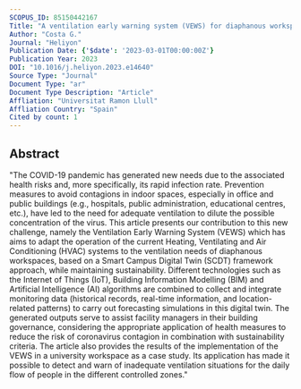 ```yaml
---
SCOPUS_ID: 85150442167
Title: "A ventilation early warning system (VEWS) for diaphanous workspaces considering COVID-19 and future pandemics scenarios"
Author: "Costa G."
Journal: "Heliyon"
Publication Date: {'$date': '2023-03-01T00:00:00Z'}
Publication Year: 2023
DOI: "10.1016/j.heliyon.2023.e14640"
Source Type: "Journal"
Document Type: "ar"
Document Type Description: "Article"
Affliation: "Universitat Ramon Llull"
Affliation Country: "Spain"
Cited by count: 1
---
```


## Abstract
"The COVID-19 pandemic has generated new needs due to the associated health risks and, more specifically, its rapid infection rate. Prevention measures to avoid contagions in indoor spaces, especially in office and public buildings (e.g., hospitals, public administration, educational centres, etc.), have led to the need for adequate ventilation to dilute the possible concentration of the virus. This article presents our contribution to this new challenge, namely the Ventilation Early Warning System (VEWS) which has aims to adapt the operation of the current Heating, Ventilating and Air Conditioning (HVAC) systems to the ventilation needs of diaphanous workspaces, based on a Smart Campus Digital Twin (SCDT) framework approach, while maintaining sustainability. Different technologies such as the Internet of Things (IoT), Building Information Modelling (BIM) and Artificial Intelligence (AI) algorithms are combined to collect and integrate monitoring data (historical records, real-time information, and location-related patterns) to carry out forecasting simulations in this digital twin. The generated outputs serve to assist facility managers in their building governance, considering the appropriate application of health measures to reduce the risk of coronavirus contagion in combination with sustainability criteria. The article also provides the results of the implementation of the VEWS in a university workspace as a case study. Its application has made it possible to detect and warn of inadequate ventilation situations for the daily flow of people in the different controlled zones."
